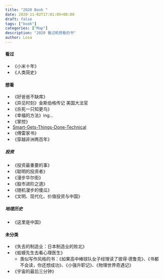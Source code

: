 ```yaml
---
title: "2020 Book "
date: 2020-11-02T17:01:05+08:00
draft: false
tags: ["book"]
categories: ["Map"]
description: "2020 看过和想看的书"
author: Losa
---
```




<!--more-->

#### 看过

* 《小米十年》
* 《人类简史》

#### 想看

* 《好爸爸不缺席》 
* 《异见时刻》金斯伯格传记  美国大法官
* 《杀死一只知更鸟》 
* 《幸福的方法》ing...
* 《掌控》
* [Smart-Gets-Things-Done-Technical](https://www.amazon.com/Smart-Gets-Things-Done-Technical/dp/1590598385/) 
* 《傅雷家书》
* 《穿越非洲两百年》

##### 投资

* 《投资最重要的事》
* 《聪明的投资者》
* 《漫步华尔街》
* 《股市进阶之道》
* 《随机漫步的傻瓜》
* 《文明、现代化、价值投资与中国》

#####  地理历史

* 《这里是中国》

#### 未分类

* 《失去的制造业：日本制造业的败北》
* 《蛤蟆先生去看心理医生》
  * 类似写作风格的书：《如果高中棒球队女子经理读了彼得·德鲁克》、《书都不会读，你还想成功》、《小强升职记》、《物理世界奇遇记》
* 《宇宙的最后三分钟》